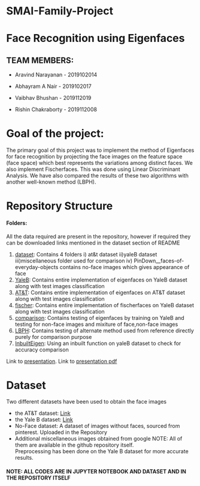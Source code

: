 # SMAI-Family-Project

# Face Recognition using Eigenfaces
##  TEAM MEMBERS:

- Aravind Narayanan - 2019102014

- Abhayram A Nair  - 2019102017

- Vaibhav Bhushan - 2019112019

- Rishin Chakraborty - 2019112008

#  Goal of the project:

The primary goal of this project was to implement the method of Eigenfaces for face recognition by projecting the face images on the feature space (face space) which best represents the variations among distinct faces. We also implement Fischerfaces. This was done using Linear Discriminant Analysis. We have also compared the results of these two algorithms with another well-known method (LBPH).  

#  Repository Structure
#### Folders:
All the data required are present in the repository, however if required they can be downloaded links mentioned in the dataset section of README
1. [dataset](https://github.com/aravind-3105/SMAI-Family-Project/tree/main/final_dataset"): Contains 4 folders i) at&t dataset ii)yaleB dataset iii)miscellaneous folder used for comparison iv) PinDown__faces-of-everyday-objects contains no-face images which gives appearance of face
2. [YaleB](https://github.com/aravind-3105/SMAI-Family-Project/blob/main/YaleB.ipynb): Contains entire implementation of eigenfaces on YaleB dataset along with test images classification
3. [AT&T](https://github.com/aravind-3105/SMAI-Family-Project/blob/main/AT_T.ipynb): Contains entire implementation of eigenfaces on AT&T dataset along with test images classification
4. [fischer](https://github.com/aravind-3105/SMAI-Family-Project/blob/main/fischerfaces.ipynb): Contains entire implementation of fischerfaces on YaleB dataset along with test images classification
5. [comparison](https://github.com/aravind-3105/SMAI-Family-Project/blob/main/comparison.ipynb): Contains testing of eigenfaces by training on YaleB and testing for non-face images and mixiture of face,non-face images
6. [LBPH](https://github.com/aravind-3105/SMAI-Family-Project/blob/main/LBPH.ipynb): Contains testing of alternate method used from reference directly purely for comparison purpose
7. [InbuiltEigen](https://github.com/aravind-3105/SMAI-Family-Project/blob/main/Inbuilt_Eigenfaces.ipynb): Using an inbuilt function on yaleB dataset to check for accuracy comparison

Link to [presentation](https://github.com/Digital-Image-Processing-IIITH/dip-project-society/blob/main/DIP%20PROJECT%20-%20Society.pptx "presentation"). Link to [presentation pdf](https://github.com/Digital-Image-Processing-IIITH/dip-project-society/blob/main/DIP%20PROJECT%20-%20Society.pdf "presentation pdf")

# Dataset
Two different datasets have been used to obtain the face images
- the AT&T dataset: [Link](https://www.kaggle.com/kasikrit/att-database-of-faces)
- the Yale B dataset: [Link](http://vision.ucsd.edu/~iskwak/ExtYaleDatabase/ExtYaleB.html)
- No-Face dataset: A dataset of images without faces, sourced from pinterest. Uploaded in the Repository
- Additional miscellaneous images obtained from google
NOTE: All of them are available in the github repository itself.<br>
Preprocessing has been done on the Yale B dataset for more accurate results.

#### NOTE: ALL CODES ARE IN JUPYTER NOTEBOOK AND DATASET AND IN THE REPOSITORY ITSELF
